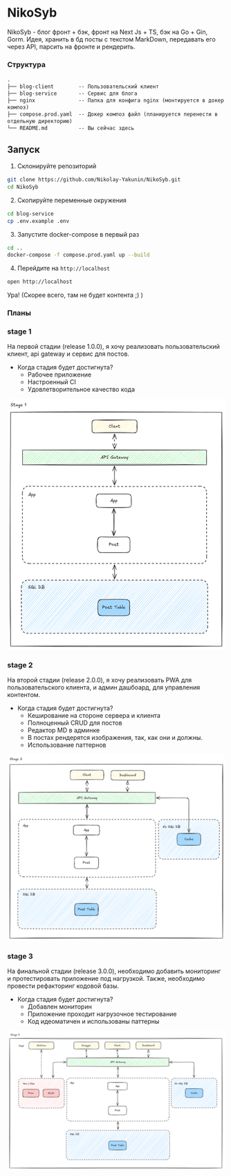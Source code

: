 # NikoSyb

NikoSyb - блог фронт + бэк, фронт на Next Js + TS, бэк на Go + Gin, Gorm. Идея, хранить в бд посты с текстом MarkDown, передавать его через API, парсить на фронте и рендерить.

### Структура
```text
.
├── blog-client        -- Пользовательский клиент
├── blog-service       -- Сервис для блога
├── nginx              -- Папка для конфига nginx (монтируется в докер композ)
├── compose.prod.yaml  -- Докер композ файл (планируется перенести в отдельную директорию)
└── README.md          -- Вы сейчас здесь 
```

## Запуск

1) Склонируйте репозиторий

```sh
git clone https://github.com/Nikolay-Yakunin/NikoSyb.git
cd NikoSyb
```

2) Скопируйте переменные окружения
```sh
cd blog-service
cp .env.example .env
```

3) Запустите docker-compose в первый раз
```sh
cd ..
docker-compose -f compose.prod.yaml up --build
```

4) Перейдите на ```http://localhost```
```sh
open http://localhost
```

Ура! (Скорее всего, там не будет контента ;) )

### Планы

### stage 1
На первой стадии (release 1.0.0), я хочу реализовать пользовательский клиент, api gateway и сервис для постов. 

- Когда стадия будет достигнута?
  - Рабочее приложение
  - Настроенный CI
  - Удовлетворительное качество кода

![stage 1 arch](images/stage1.png)


### stage 2
На второй стадии (release 2.0.0), я хочу реализовать PWA для пользовательского клиента, и админ дашбоард, для управления контентом.

- Когда стадия будет достигнута?
  - Кеширование на стороне сервера и клиента
  - Полноценный CRUD для постов
  - Редактор MD в админке
  - В постах рендерятся изображения, так, как они и должны.
  - Использование паттернов

![stage 2 arch](images/stage2.png)

### stage 3
На финальной стадии (release 3.0.0), необходимо добавить мониторинг и протестировать приложение под нагрузкой. Также, необходимо провести рефакторинг кодовой базы.

- Когда стадия будет достигнута?
  - Добавлен мониторин
  - Приложение проходит нагрузочное тестирование
  - Код идеоматичен и использованы паттерны

![stage 3 arch](images/stage3.png)

